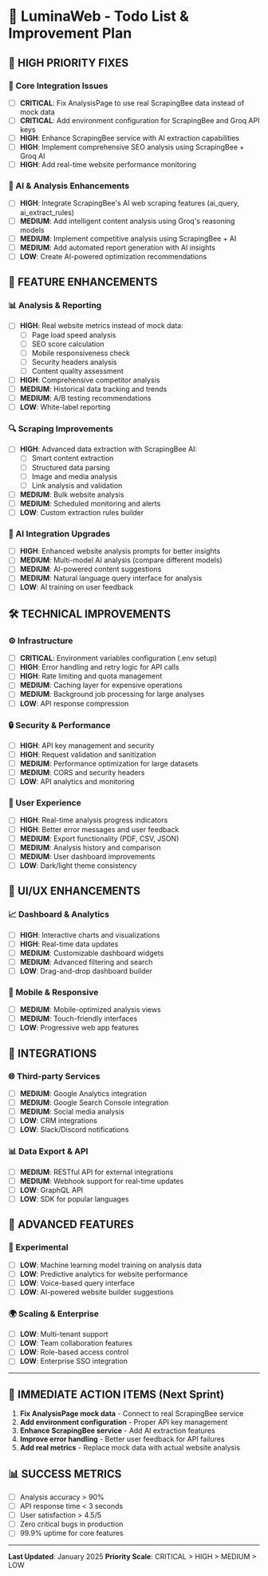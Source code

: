 # 🚀 LuminaWeb - Todo List & Improvement Plan

## 🎯 HIGH PRIORITY FIXES

### 🔧 Core Integration Issues
- [ ] **CRITICAL**: Fix AnalysisPage to use real ScrapingBee data instead of mock data
- [ ] **CRITICAL**: Add environment configuration for ScrapingBee and Groq API keys
- [ ] **HIGH**: Enhance ScrapingBee service with AI extraction capabilities
- [ ] **HIGH**: Implement comprehensive SEO analysis using ScrapingBee + Groq AI
- [ ] **HIGH**: Add real-time website performance monitoring

### 🧠 AI & Analysis Enhancements
- [ ] **HIGH**: Integrate ScrapingBee's AI web scraping features (ai_query, ai_extract_rules)
- [ ] **MEDIUM**: Add intelligent content analysis using Groq's reasoning models
- [ ] **MEDIUM**: Implement competitive analysis using ScrapingBee + AI
- [ ] **MEDIUM**: Add automated report generation with AI insights
- [ ] **LOW**: Create AI-powered optimization recommendations

## 🌟 FEATURE ENHANCEMENTS

### 📊 Analysis & Reporting
- [ ] **HIGH**: Real website metrics instead of mock data:
  - [ ] Page load speed analysis
  - [ ] SEO score calculation  
  - [ ] Mobile responsiveness check
  - [ ] Security headers analysis
  - [ ] Content quality assessment
- [ ] **HIGH**: Comprehensive competitor analysis
- [ ] **MEDIUM**: Historical data tracking and trends
- [ ] **MEDIUM**: A/B testing recommendations
- [ ] **LOW**: White-label reporting

### 🔍 Scraping Improvements  
- [ ] **HIGH**: Advanced data extraction with ScrapingBee AI:
  - [ ] Smart content extraction
  - [ ] Structured data parsing
  - [ ] Image and media analysis
  - [ ] Link analysis and validation
- [ ] **MEDIUM**: Bulk website analysis
- [ ] **MEDIUM**: Scheduled monitoring and alerts
- [ ] **LOW**: Custom extraction rules builder

### 🤖 AI Integration Upgrades
- [ ] **HIGH**: Enhanced website analysis prompts for better insights
- [ ] **MEDIUM**: Multi-model AI analysis (compare different models)
- [ ] **MEDIUM**: AI-powered content suggestions
- [ ] **MEDIUM**: Natural language query interface for analysis
- [ ] **LOW**: AI training on user feedback

## 🛠️ TECHNICAL IMPROVEMENTS

### ⚙️ Infrastructure
- [ ] **CRITICAL**: Environment variables configuration (.env setup)
- [ ] **HIGH**: Error handling and retry logic for API calls
- [ ] **HIGH**: Rate limiting and quota management
- [ ] **MEDIUM**: Caching layer for expensive operations
- [ ] **MEDIUM**: Background job processing for large analyses
- [ ] **LOW**: API response compression

### 🔒 Security & Performance
- [ ] **HIGH**: API key management and security
- [ ] **HIGH**: Request validation and sanitization
- [ ] **MEDIUM**: Performance optimization for large datasets
- [ ] **MEDIUM**: CORS and security headers
- [ ] **LOW**: API analytics and monitoring

### 📱 User Experience
- [ ] **HIGH**: Real-time analysis progress indicators
- [ ] **HIGH**: Better error messages and user feedback
- [ ] **MEDIUM**: Export functionality (PDF, CSV, JSON)
- [ ] **MEDIUM**: Analysis history and comparison
- [ ] **MEDIUM**: User dashboard improvements
- [ ] **LOW**: Dark/light theme consistency

## 🎨 UI/UX ENHANCEMENTS

### 📈 Dashboard & Analytics
- [ ] **HIGH**: Interactive charts and visualizations
- [ ] **HIGH**: Real-time data updates
- [ ] **MEDIUM**: Customizable dashboard widgets
- [ ] **MEDIUM**: Advanced filtering and search
- [ ] **LOW**: Drag-and-drop dashboard builder

### 📱 Mobile & Responsive
- [ ] **MEDIUM**: Mobile-optimized analysis views
- [ ] **MEDIUM**: Touch-friendly interfaces
- [ ] **LOW**: Progressive web app features

## 🔌 INTEGRATIONS

### 🌐 Third-party Services
- [ ] **MEDIUM**: Google Analytics integration
- [ ] **MEDIUM**: Google Search Console integration
- [ ] **MEDIUM**: Social media analysis
- [ ] **LOW**: CRM integrations
- [ ] **LOW**: Slack/Discord notifications

### 📊 Data Export & API
- [ ] **MEDIUM**: RESTful API for external integrations
- [ ] **MEDIUM**: Webhook support for real-time updates
- [ ] **LOW**: GraphQL API
- [ ] **LOW**: SDK for popular languages

## 🧪 ADVANCED FEATURES

### 🔮 Experimental
- [ ] **LOW**: Machine learning model training on analysis data
- [ ] **LOW**: Predictive analytics for website performance
- [ ] **LOW**: Voice-based query interface
- [ ] **LOW**: AI-powered website builder suggestions

### 🌍 Scaling & Enterprise
- [ ] **LOW**: Multi-tenant support
- [ ] **LOW**: Team collaboration features
- [ ] **LOW**: Role-based access control
- [ ] **LOW**: Enterprise SSO integration

---

## 🎯 IMMEDIATE ACTION ITEMS (Next Sprint)

1. **Fix AnalysisPage mock data** - Connect to real ScrapingBee service
2. **Add environment configuration** - Proper API key management
3. **Enhance ScrapingBee service** - Add AI extraction features
4. **Improve error handling** - Better user feedback for API failures
5. **Add real metrics** - Replace mock data with actual website analysis

## 📊 SUCCESS METRICS

- [ ] Analysis accuracy > 90%
- [ ] API response time < 3 seconds
- [ ] User satisfaction > 4.5/5
- [ ] Zero critical bugs in production
- [ ] 99.9% uptime for core features

---

**Last Updated**: January 2025
**Priority Scale**: CRITICAL > HIGH > MEDIUM > LOW